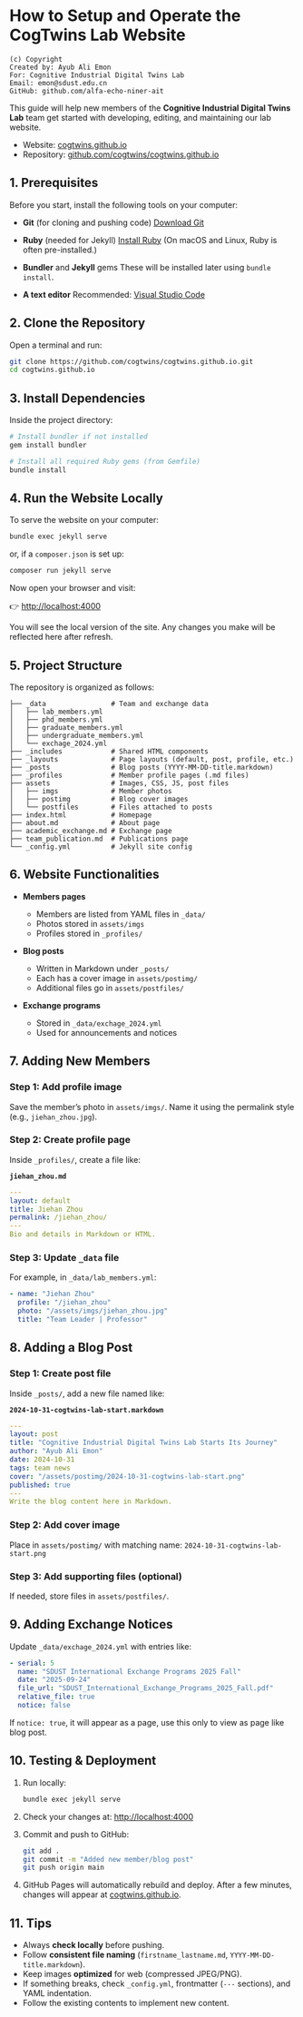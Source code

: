 # How to Setup and Operate the CogTwins Lab Website

```
(c) Copyright
Created by: Ayub Ali Emon
For: Cognitive Industrial Digital Twins Lab
Email: emon@sdust.edu.cn
GitHub: github.com/alfa-echo-niner-ait
```

This guide will help new members of the **Cognitive Industrial Digital Twins Lab** team get started with developing, editing, and maintaining our lab website.

* Website: [cogtwins.github.io](https://cogtwins.github.io)
* Repository: [github.com/cogtwins/cogtwins.github.io](https://github.com/cogtwins/cogtwins.github.io)


## 1. Prerequisites

Before you start, install the following tools on your computer:

* **Git** (for cloning and pushing code)
  [Download Git](https://git-scm.com/downloads)

* **Ruby** (needed for Jekyll)
  [Install Ruby](https://www.ruby-lang.org/en/downloads/)
  (On macOS and Linux, Ruby is often pre-installed.)

* **Bundler** and **Jekyll** gems
  These will be installed later using `bundle install`.

* **A text editor**
  Recommended: [Visual Studio Code](https://code.visualstudio.com/)


## 2. Clone the Repository

Open a terminal and run:

```bash
git clone https://github.com/cogtwins/cogtwins.github.io.git
cd cogtwins.github.io
```

## 3. Install Dependencies

Inside the project directory:

```bash
# Install bundler if not installed
gem install bundler

# Install all required Ruby gems (from Gemfile)
bundle install
```


## 4. Run the Website Locally

To serve the website on your computer:

```bash
bundle exec jekyll serve
```

or, if a `composer.json` is set up:

```bash
composer run jekyll serve
```

Now open your browser and visit:

👉 [http://localhost:4000](http://localhost:4000)

You will see the local version of the site. Any changes you make will be reflected here after refresh.


## 5. Project Structure

The repository is organized as follows:

```
├── _data                # Team and exchange data
│   ├── lab_members.yml
│   ├── phd_members.yml
│   ├── graduate_members.yml
│   ├── undergraduate_members.yml
│   └── exchage_2024.yml
├── _includes            # Shared HTML components
├── _layouts             # Page layouts (default, post, profile, etc.)
├── _posts               # Blog posts (YYYY-MM-DD-title.markdown)
├── _profiles            # Member profile pages (.md files)
├── assets               # Images, CSS, JS, post files
│   ├── imgs             # Member photos
│   ├── postimg          # Blog cover images
│   └── postfiles        # Files attached to posts
├── index.html           # Homepage
├── about.md             # About page
├── academic_exchange.md # Exchange page
├── team_publication.md  # Publications page
└── _config.yml          # Jekyll site config
```


## 6. Website Functionalities

* **Members pages**

  * Members are listed from YAML files in `_data/`
  * Photos stored in `assets/imgs`
  * Profiles stored in `_profiles/`

* **Blog posts**

  * Written in Markdown under `_posts/`
  * Each has a cover image in `assets/postimg/`
  * Additional files go in `assets/postfiles/`

* **Exchange programs**

  * Stored in `_data/exchage_2024.yml`
  * Used for announcements and notices


## 7. Adding New Members

### Step 1: Add profile image

Save the member’s photo in `assets/imgs/`.
Name it using the permalink style (e.g., `jiehan_zhou.jpg`).

### Step 2: Create profile page

Inside `_profiles/`, create a file like:

**`jiehan_zhou.md`**

```yaml
---
layout: default
title: Jiehan Zhou
permalink: /jiehan_zhou/
---
Bio and details in Markdown or HTML.
```

### Step 3: Update `_data` file

For example, in `_data/lab_members.yml`:

```yaml
- name: "Jiehan Zhou"
  profile: "/jiehan_zhou"
  photo: "/assets/imgs/jiehan_zhou.jpg"
  title: "Team Leader | Professor"
```

## 8. Adding a Blog Post

### Step 1: Create post file

Inside `_posts/`, add a new file named like:

**`2024-10-31-cogtwins-lab-start.markdown`**

```yaml
---
layout: post
title: "Cognitive Industrial Digital Twins Lab Starts Its Journey"
author: "Ayub Ali Emon"
date: 2024-10-31
tags: team news
cover: "/assets/postimg/2024-10-31-cogtwins-lab-start.png"
published: true
---
Write the blog content here in Markdown.
```

### Step 2: Add cover image

Place in `assets/postimg/` with matching name:
`2024-10-31-cogtwins-lab-start.png`

### Step 3: Add supporting files (optional)

If needed, store files in `assets/postfiles/`.


## 9. Adding Exchange Notices

Update `_data/exchage_2024.yml` with entries like:

```yaml
- serial: 5
  name: "SDUST International Exchange Programs 2025 Fall"
  date: "2025-09-24"
  file_url: "SDUST_International_Exchange_Programs_2025_Fall.pdf"
  relative_file: true
  notice: false
```

If `notice: true`, it will appear as a page, use this only to view as page like blog post.


## 10. Testing & Deployment

1. Run locally:

   ```bash
   bundle exec jekyll serve
   ```

2. Check your changes at: [http://localhost:4000](http://localhost:4000)

3. Commit and push to GitHub:

   ```bash
   git add .
   git commit -m "Added new member/blog post"
   git push origin main
   ```

4. GitHub Pages will automatically rebuild and deploy.
   After a few minutes, changes will appear at [cogtwins.github.io](https://cogtwins.github.io).


## 11. Tips

* Always **check locally** before pushing.
* Follow **consistent file naming** (`firstname_lastname.md`, `YYYY-MM-DD-title.markdown`).
* Keep images **optimized** for web (compressed JPEG/PNG).
* If something breaks, check `_config.yml`, frontmatter (`---` sections), and YAML indentation.
* Follow the existing contents to implement new content.
